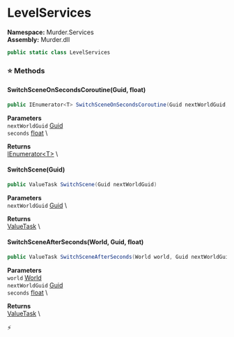 # LevelServices

**Namespace:** Murder.Services \
**Assembly:** Murder.dll

```csharp
public static class LevelServices
```

### ⭐ Methods
#### SwitchSceneOnSecondsCoroutine(Guid, float)
```csharp
public IEnumerator<T> SwitchSceneOnSecondsCoroutine(Guid nextWorldGuid, float seconds)
```

**Parameters** \
`nextWorldGuid` [Guid](https://learn.microsoft.com/en-us/dotnet/api/System.Guid?view=net-7.0) \
`seconds` [float](https://learn.microsoft.com/en-us/dotnet/api/System.Single?view=net-7.0) \

**Returns** \
[IEnumerator\<T\>](https://learn.microsoft.com/en-us/dotnet/api/System.Collections.Generic.IEnumerator-1?view=net-7.0) \

#### SwitchScene(Guid)
```csharp
public ValueTask SwitchScene(Guid nextWorldGuid)
```

**Parameters** \
`nextWorldGuid` [Guid](https://learn.microsoft.com/en-us/dotnet/api/System.Guid?view=net-7.0) \

**Returns** \
[ValueTask](https://learn.microsoft.com/en-us/dotnet/api/System.Threading.Tasks.ValueTask?view=net-7.0) \

#### SwitchSceneAfterSeconds(World, Guid, float)
```csharp
public ValueTask SwitchSceneAfterSeconds(World world, Guid nextWorldGuid, float seconds)
```

**Parameters** \
`world` [World](../..//Bang/World.html) \
`nextWorldGuid` [Guid](https://learn.microsoft.com/en-us/dotnet/api/System.Guid?view=net-7.0) \
`seconds` [float](https://learn.microsoft.com/en-us/dotnet/api/System.Single?view=net-7.0) \

**Returns** \
[ValueTask](https://learn.microsoft.com/en-us/dotnet/api/System.Threading.Tasks.ValueTask?view=net-7.0) \



⚡